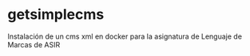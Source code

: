 # getsimplecms
Instalación de un cms xml en docker para la asignatura de Lenguaje de Marcas de ASIR
